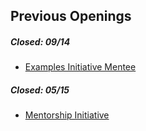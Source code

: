 ## Previous Openings

##### _Closed_: 09/14
- [Examples Initiative Mentee](https://nodejs.medium.com/announcing-new-node-js-mentorship-opportunity-c3d3cc200b3d)


##### _Closed_: 05/15
- [Mentorship Initiative](https://nodejs.aidaform.com/mentorship-team-application)